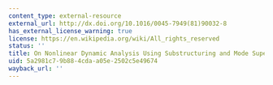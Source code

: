 ```yaml
---
content_type: external-resource
external_url: http://dx.doi.org/10.1016/0045-7949(81)90032-8
has_external_license_warning: true
license: https://en.wikipedia.org/wiki/All_rights_reserved
status: ''
title: On Nonlinear Dynamic Analysis Using Substructuring and Mode Superposition.
uid: 5a2981c7-9b88-4cda-a05e-2502c5e49674
wayback_url: ''
---
```

